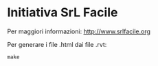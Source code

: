 Initiativa SrL Facile
=====================

Per maggiori informazioni: <http://www.srlfacile.org>

Per generare i file .html dai file .rvt:

    make

